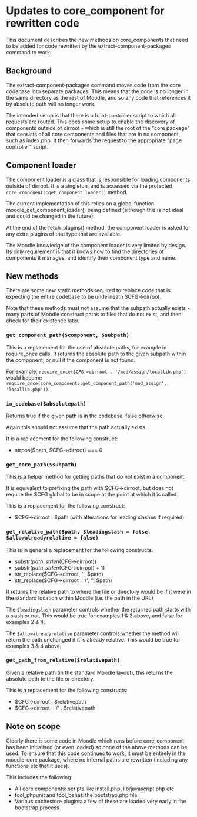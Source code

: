 Updates to core_component for rewritten code
===

This document describes the new methods on core_components that need to be added for code rewritten by the extract-component-packages command to work.

## Background

The extract-component-packages command moves code from the core codebase into separate packages. This means that the code is no longer in the same directory as the rest of Moodle, and so any code that references it by absolute path will no longer work.

The intended setup is that there is a front-controller script to which all requests are routed. This does some setup to enable the discovery of components outside of dirroot - which is still the root of the "core package" that consists of all core components and files that are in no component, such as index.php. It then forwards the request to the appropriate "page controller" script.

## Component loader

The component loader is a class that is responsible for loading components outside of dirroot. It is a singleton, and is accessed via the protected `core_component::get_component_loader()` method.

The current implementation of this relies on a global function moodle_get_component_loader() being defined (although this is not ideal and could be changed in the future).

At the end of the fetch_plugins() method, the component loader is asked for any extra plugins of that type that are available.

The Moodle knowledge of the component loader is very limited by design. Its only requirement is that it knows how to find the directories of components it manages, and identify their component type and name.

## New methods

There are some new static methods required to replace code that is expecting the entire codebase to be underneath $CFG->dirroot.

Note that these methods must not assume that the subpath actually exists - many parts of Moodle construct paths to files that do not exist, and then check for their existence later.

### `get_component_path($component, $subpath)`

This is a replacement for the use of absolute paths, for example in require_once calls. It returns the absolute path to the given subpath within the component, or null if the component is not found.

For example, `require_once($CFG->dirroot . '/mod/assign/locallib.php')` would become `require_once(core_component::get_component_path('mod_assign', 'locallib.php'))`.

### `in_codebase($absolutepath)`

Returns true if the given path is in the codebase, false otherwise.

Again this should not assume that the path actually exists.

It is a replacement for the following construct:

* strpos($path, $CFG->dirroot) === 0

### `get_core_path($subpath)`

This is a helper method for getting paths that do not exist in a component.

It is equivalent to prefixing the path with $CFG->dirroot, but does not require the $CFG global to be in scope at the point at which it is called.

This is a replacement for the following construct:

* $CFG->dirroot . $path (with alterations for leading slashes if required)


### `get_relative_path($path, $leadingslash = false, $allowalreadyrelative = false)`

This is in general a replacement for the following constructs:

* substr($path, strlen($CFG->dirroot))
* substr($path, strlen($CFG->dirroot) + 1)
* str_replace($CFG->dirroot, '', $path)
* str_replace($CFG->dirroot . '/', '', $path)

It returns the relative path to where the file or directory would be if it were in the standard location within Moodle (i.e. the path in the URL)

The `$leadingslash` parameter controls whether the returned path starts with a slash or not. This would be true for examples 1 & 3 above, and false for examples 2 & 4.

The `$allowalreadyrelative` parameter controls whether the method will return the path unchanged if it is already relative. This would be true for examples 3 & 4 above.

### `get_path_from_relative($relativepath)`

Given a relative path (in the standard Moodle layout), this returns the absolute path to the file or directory.

This is a replacement for the following constructs:

* $CFG->dirroot . $relativepath
* $CFG->dirroot . '/' . $relativepath

## Note on scope

Clearly there is some code in Moodle which runs before core_component has been initialised (or even loaded) so none of the above methods can be used. To ensure that this code continues to work, it must be entirely in the moodle-core package, where no internal paths are rewritten (including any functions etc that it uses).

This includes the following:

* All core components: scripts like install.php, lib/javascript.php etc
* tool_phpunit and tool_behat: the bootstrap.php file
* Various cachestore plugins: a few of these are loaded very early in the bootstrap process